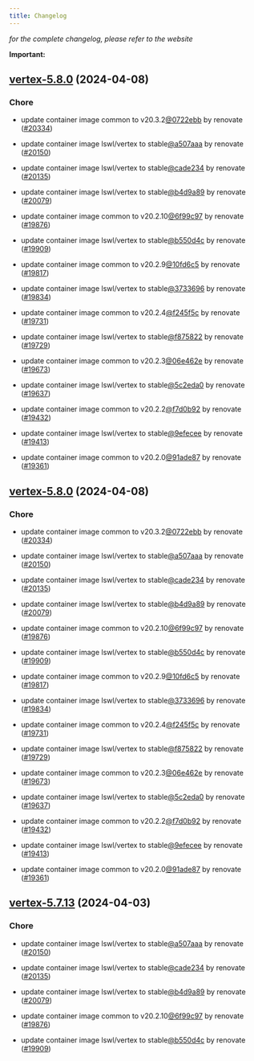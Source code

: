 ```yaml
---
title: Changelog
---
```



*for the complete changelog, please refer to the website*

**Important:**


## [vertex-5.8.0](https://github.com/truecharts/charts/compare/vertex-5.6.0...vertex-5.8.0) (2024-04-08)

### Chore



- update container image common to v20.3.2[@0722ebb](https://github.com/0722ebb) by renovate ([#20334](https://github.com/truecharts/charts/issues/20334))

- update container image lswl/vertex to stable[@a507aaa](https://github.com/a507aaa) by renovate ([#20150](https://github.com/truecharts/charts/issues/20150))

- update container image lswl/vertex to stable[@cade234](https://github.com/cade234) by renovate ([#20135](https://github.com/truecharts/charts/issues/20135))

- update container image lswl/vertex to stable[@b4d9a89](https://github.com/b4d9a89) by renovate ([#20079](https://github.com/truecharts/charts/issues/20079))

- update container image common to v20.2.10[@6f99c97](https://github.com/6f99c97) by renovate ([#19876](https://github.com/truecharts/charts/issues/19876))

- update container image lswl/vertex to stable[@b550d4c](https://github.com/b550d4c) by renovate ([#19909](https://github.com/truecharts/charts/issues/19909))

- update container image common to v20.2.9[@10fd6c5](https://github.com/10fd6c5) by renovate ([#19817](https://github.com/truecharts/charts/issues/19817))

- update container image lswl/vertex to stable[@3733696](https://github.com/3733696) by renovate ([#19834](https://github.com/truecharts/charts/issues/19834))

- update container image common to v20.2.4[@f245f5c](https://github.com/f245f5c) by renovate ([#19731](https://github.com/truecharts/charts/issues/19731))

- update container image lswl/vertex to stable[@f875822](https://github.com/f875822) by renovate ([#19729](https://github.com/truecharts/charts/issues/19729))

- update container image common to v20.2.3[@06e462e](https://github.com/06e462e) by renovate ([#19673](https://github.com/truecharts/charts/issues/19673))

- update container image lswl/vertex to stable[@5c2eda0](https://github.com/5c2eda0) by renovate ([#19637](https://github.com/truecharts/charts/issues/19637))

- update container image common to v20.2.2[@f7d0b92](https://github.com/f7d0b92) by renovate ([#19432](https://github.com/truecharts/charts/issues/19432))

- update container image lswl/vertex to stable[@9efecee](https://github.com/9efecee) by renovate ([#19413](https://github.com/truecharts/charts/issues/19413))

- update container image common to v20.2.0[@91ade87](https://github.com/91ade87) by renovate ([#19361](https://github.com/truecharts/charts/issues/19361))


## [vertex-5.8.0](https://github.com/truecharts/charts/compare/vertex-5.6.0...vertex-5.8.0) (2024-04-08)

### Chore



- update container image common to v20.3.2[@0722ebb](https://github.com/0722ebb) by renovate ([#20334](https://github.com/truecharts/charts/issues/20334))

- update container image lswl/vertex to stable[@a507aaa](https://github.com/a507aaa) by renovate ([#20150](https://github.com/truecharts/charts/issues/20150))

- update container image lswl/vertex to stable[@cade234](https://github.com/cade234) by renovate ([#20135](https://github.com/truecharts/charts/issues/20135))

- update container image lswl/vertex to stable[@b4d9a89](https://github.com/b4d9a89) by renovate ([#20079](https://github.com/truecharts/charts/issues/20079))

- update container image common to v20.2.10[@6f99c97](https://github.com/6f99c97) by renovate ([#19876](https://github.com/truecharts/charts/issues/19876))

- update container image lswl/vertex to stable[@b550d4c](https://github.com/b550d4c) by renovate ([#19909](https://github.com/truecharts/charts/issues/19909))

- update container image common to v20.2.9[@10fd6c5](https://github.com/10fd6c5) by renovate ([#19817](https://github.com/truecharts/charts/issues/19817))

- update container image lswl/vertex to stable[@3733696](https://github.com/3733696) by renovate ([#19834](https://github.com/truecharts/charts/issues/19834))

- update container image common to v20.2.4[@f245f5c](https://github.com/f245f5c) by renovate ([#19731](https://github.com/truecharts/charts/issues/19731))

- update container image lswl/vertex to stable[@f875822](https://github.com/f875822) by renovate ([#19729](https://github.com/truecharts/charts/issues/19729))

- update container image common to v20.2.3[@06e462e](https://github.com/06e462e) by renovate ([#19673](https://github.com/truecharts/charts/issues/19673))

- update container image lswl/vertex to stable[@5c2eda0](https://github.com/5c2eda0) by renovate ([#19637](https://github.com/truecharts/charts/issues/19637))

- update container image common to v20.2.2[@f7d0b92](https://github.com/f7d0b92) by renovate ([#19432](https://github.com/truecharts/charts/issues/19432))

- update container image lswl/vertex to stable[@9efecee](https://github.com/9efecee) by renovate ([#19413](https://github.com/truecharts/charts/issues/19413))

- update container image common to v20.2.0[@91ade87](https://github.com/91ade87) by renovate ([#19361](https://github.com/truecharts/charts/issues/19361))


## [vertex-5.7.13](https://github.com/truecharts/charts/compare/vertex-5.6.0...vertex-5.7.13) (2024-04-03)

### Chore



- update container image lswl/vertex to stable[@a507aaa](https://github.com/a507aaa) by renovate ([#20150](https://github.com/truecharts/charts/issues/20150))

- update container image lswl/vertex to stable[@cade234](https://github.com/cade234) by renovate ([#20135](https://github.com/truecharts/charts/issues/20135))

- update container image lswl/vertex to stable[@b4d9a89](https://github.com/b4d9a89) by renovate ([#20079](https://github.com/truecharts/charts/issues/20079))

- update container image common to v20.2.10[@6f99c97](https://github.com/6f99c97) by renovate ([#19876](https://github.com/truecharts/charts/issues/19876))

- update container image lswl/vertex to stable[@b550d4c](https://github.com/b550d4c) by renovate ([#19909](https://github.com/truecharts/charts/issues/19909))
